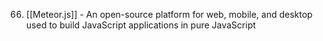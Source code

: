 66. [[Meteor.js]] - An open-source platform for web, mobile, and desktop used to build JavaScript applications in pure JavaScript